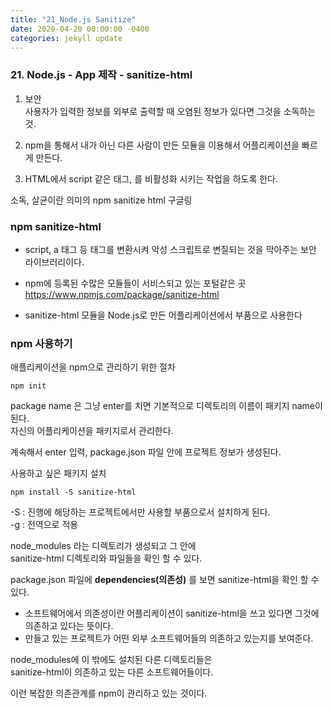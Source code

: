 ```yaml
---
title: "21_Node.js Sanitize"
date: 2020-04-20 00:00:00 -0400
categories: jekyll update
---
```


### 21. Node.js - App 제작 - sanitize-html

  1. 보안<br>
   사용자가 입력한 정보를 외부로 출력할 때 오염된 정보가 있다면 그것을 소독하는 것.

  2. npm을 통해서 내가 아닌 다른 사람이 만든 모듈을 이용해서 어플리케이션을 빠르게 만든다.

  3. HTML에서 script 같은 태그, 를 비활성화 시키는 작업을 하도록 한다.

소독, 살균이란 의미의 npm sanitize html 구글링

### npm sanitize-html

- script, a 태그 등 태그를 변환시켜 악성 스크립트로 변질되는 것을 막아주는 보안 라이브러리이다.

- npm에 등록된 수많은 모듈들이 서비스되고 있는 포털같은 곳<br>
  https://www.npmjs.com/package/sanitize-html

- sanitize-html 모듈을 Node.js로 만든 어플리케이션에서 부품으로 사용한다

### npm 사용하기<br>
애플리케이션을 npm으로 관리하기 위한 절차

    npm init

package name 은 그냥 enter를 치면 기본적으로 디렉토리의 이름이 패키지 name이 된다.<br>
자신의 어플리케이션을 패키지로서 관리한다.

계속해서 enter 입력, package.json 파일 안에 프로젝트 정보가 생성된다.

사용하고 싶은 패키지 설치

    npm install -S sanitize-html

-S : 진행에 해당하는 프로젝트에서만 사용할 부품으로서 설치하게 된다.<br>
-g : 전역으로 적용

node_modules 라는 디렉토리가 생성되고 그 안에<br>
sanitize-html 디렉토리와 파일들을 확인 할 수 있다.

package.json 파일에 **dependencies(의존성)** 를 보면 sanitize-html을 확인 할 수 있다.<br>
- 소프트웨어에서 의존성이란 어플리케이션이 sanitize-html을 쓰고 있다면 그것에 의존하고 있다는 뜻이다.<br>
- 만들고 있는 프로젝트가 어떤 외부 소프트웨어들의 의존하고 있는지를 보여준다.

node_modules에 이 밖에도 설치된 다른 디렉토리들은<br>
sanitize-html이 의존하고 있는 다른 소프트웨어들이다.

이런 복잡한 의존관계를 npm이 관리하고 있는 것이다.
